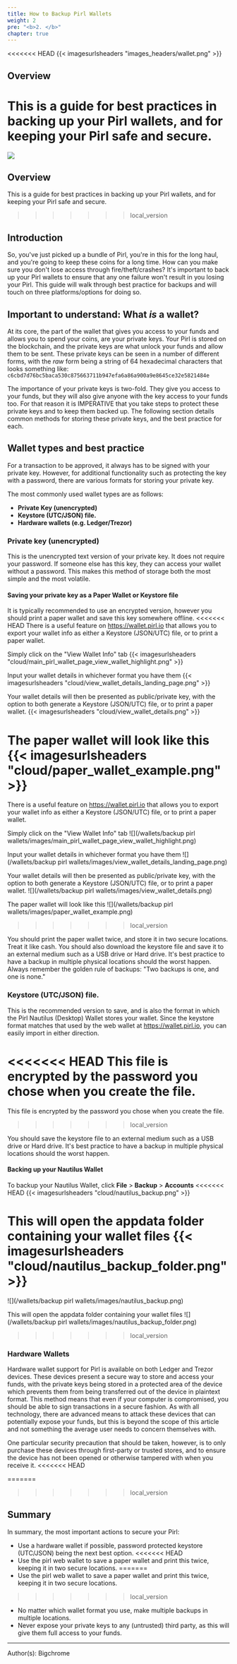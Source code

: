 ```yaml
---
title: How to Backup Pirl Wallets
weight: 2
pre: "<b>2. </b>"
chapter: true
---
```

<<<<<<< HEAD
{{< imagesurlsheaders "images_headers/wallet.png"  >}}


## Overview
This is a guide for best practices in backing up your Pirl wallets, and for keeping your Pirl safe and secure.
=======
![](/images_headers/wallet.png)


## Overview
This is a guide for best practices in backing up your Pirl wallets, and for keeping your Pirl safe and secure. 
>>>>>>> local_version

## Introduction
So, you've just picked up a bundle of Pirl, you're in this for the long haul, and you're going to keep these coins for a long time. How can you make sure you don't lose access through fire/theft/crashes?
It's important to back up your Pirl wallets to ensure that any one failure won't result in you losing your Pirl. This guide will walk through best practice for backups and will touch on three platforms/options for doing so.

## Important to understand: What *is* a wallet?
At its core, the part of the wallet that gives you access to your funds and allows you to spend your coins, are your private keys. Your Pirl is stored on the blockchain, and the private keys are what unlock your funds and allow them to be sent. These private keys can be seen in a number of different forms, with the *raw* form being a string of 64 hexadecimal characters that looks something like:
```c6cbd7d76bc5baca530c875663711b947efa6a86a900a9e8645ce32e5821484e```

The importance of your private keys is two-fold. They give you access to your funds, but they will also give anyone with the key access to your funds too. For that reason it is IMPERATIVE that you take steps to protect these private keys and to keep them backed up.
The following section details common methods for storing these private keys, and the best practice for each.

## Wallet types and best practice
For a transaction to be approved, it always has to be signed with your private key. However, for additional functionality such as protecting the key with a password, there are various formats for storing your private key.

The most commonly used wallet types are as follows:

 * **Private Key (unencrypted)**
 * **Keystore (UTC/JSON) file.**
 * **Hardware wallets (e.g. Ledger/Trezor)**

### Private key (unencrypted)
This is the unencrypted text version of your private key. It does not require your password.
If someone else has this key, they can access your wallet without a password.
This makes this method of storage both the most simple and the most volatile.

#### Saving your private key as a Paper Wallet or Keystore file
It is typically recommended to use an encrypted version, however you should print a paper wallet and save this key somewhere offline.
<<<<<<< HEAD
There is a useful feature on https://wallet.pirl.io that allows you to export your wallet info as either a Keystore (JSON/UTC) file, or to print a paper wallet.

Simply click on the "View Wallet Info" tab
{{< imagesurlsheaders "cloud/main_pirl_wallet_page_view_wallet_highlight.png" >}}

Input your wallet details in whichever format you have them
{{< imagesurlsheaders "cloud/view_wallet_details_landing_page.png" >}}


Your wallet details will then be presented as public/private key, with the option to both generate a Keystore (JSON/UTC) file, or to print a paper wallet.
{{< imagesurlsheaders "cloud/view_wallet_details.png" >}}

The paper wallet will look like this
{{< imagesurlsheaders "cloud/paper_wallet_example.png" >}}
=======
There is a useful feature on https://wallet.pirl.io that allows you to export your wallet info as either a Keystore (JSON/UTC) file, or to print a paper wallet. 

Simply click on the "View Wallet Info" tab
![](/wallets/backup pirl wallets/images/main_pirl_wallet_page_view_wallet_highlight.png)

Input your wallet details in whichever format you have them 
![](/wallets/backup pirl wallets/images/view_wallet_details_landing_page.png)


Your wallet details will then be presented as public/private key, with the option to both generate a Keystore (JSON/UTC) file, or to print a paper wallet. 
![](/wallets/backup pirl wallets/images/view_wallet_details.png)

The paper wallet will look like this
![](/wallets/backup pirl wallets/images/paper_wallet_example.png)
>>>>>>> local_version

You should print the paper wallet twice, and store it in two secure locations. Treat it like cash.
You should also download the keystore file and save it to an external medium such as a USB drive or Hard drive. It's best practice to have a backup in multiple physical locations should the worst happen.
Always remember the golden rule of backups: "Two backups is one, and one is none."

### Keystore (UTC/JSON) file.
This is the recommended version to save, and is also the format in which the Pirl Nautilus (Desktop) Wallet stores your wallet.
Since the keystore format matches that used by the web wallet at https://wallet.pirl.io, you can easily import in either direction.

<<<<<<< HEAD
This file is encrypted by the password you chose when you create the file.
=======
This file is encrypted by the password you chose when you create the file. 
>>>>>>> local_version

You should save the keystore file to an external medium such as a USB drive or Hard drive. It's best practice to have a backup in multiple physical locations should the worst happen.

#### Backing up your Nautilus Wallet

To backup your Nautilus Wallet, click **File** > **Backup** > **Accounts**
<<<<<<< HEAD
{{< imagesurlsheaders "cloud/nautilus_backup.png" >}}


This will open the appdata folder containing your wallet files
{{< imagesurlsheaders "cloud/nautilus_backup_folder.png" >}}
=======
![](/wallets/backup pirl wallets/images/nautilus_backup.png)


This will open the appdata folder containing your wallet files
![](/wallets/backup pirl wallets/images/nautilus_backup_folder.png)
>>>>>>> local_version


### Hardware Wallets
Hardware wallet support for Pirl is available on both Ledger and Trezor devices.
These devices present a secure way to store and access your funds, with the private keys being stored in a protected area of the device which prevents them from being transferred out of the device in plaintext format.
This method means that even if your computer is compromised, you should be able to sign transactions in a secure fashion.
As with all technology, there are advanced means to attack these devices that can potentially expose your funds, but this is beyond the scope of this article and not something the average user needs to concern themselves with.

One particular security precaution that should be taken, however, is to only purchase these devices through first-party or trusted stores, and to ensure the device has not been opened or otherwise tampered with when you receive it.
<<<<<<< HEAD


=======
 
 
>>>>>>> local_version
## Summary
In summary, the most important actions to secure your Pirl:

 * Use a hardware wallet if possible, password protected keystore (UTC/JSON) being the next best option.
<<<<<<< HEAD
 * Use the pirl web wallet to save a paper wallet and print this twice, keeping it in two secure locations.
=======
 * Use the pirl web wallet to save a paper wallet and print this twice, keeping it in two secure locations. 
>>>>>>> local_version
 * No matter which wallet format you use, make multiple backups in multiple locations.
 * Never expose your private keys to any (untrusted) third party, as this will give them full access to your funds.


---
Author(s):
Bigchrome
